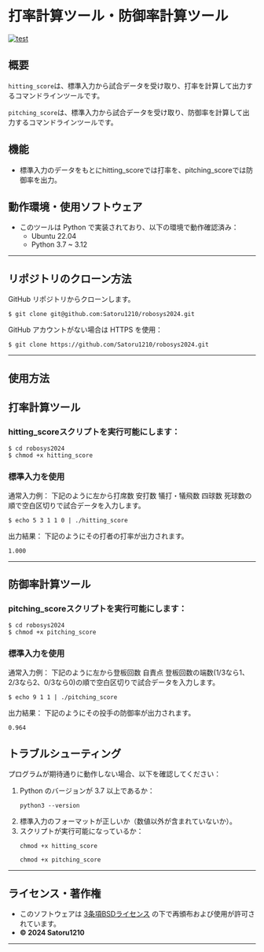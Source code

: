 # 打率計算ツール・防御率計算ツール
[![test](https://github.com/Satoru1210/robosys2024/actions/workflows/test.yml/badge.svg)](https://github.com/Satoru1210/robosys2024/actions/workflows/test.yml)

## 概要
`hitting_score`は、標準入力から試合データを受け取り、打率を計算して出力するコマンドラインツールです。

`pitching_score`は、標準入力から試合データを受け取り、防御率を計算して出力するコマンドラインツールです。
## 機能
- 標準入力のデータをもとにhitting_scoreでは打率を、pitching_scoreでは防御率を出力。

## 動作環境・使用ソフトウェア
- このツールは Python で実装されており、以下の環境で動作確認済み：
  - Ubuntu 22.04
  - Python 3.7 ~ 3.12
---

## リポジトリのクローン方法
GitHub リポジトリからクローンします。

```
$ git clone git@github.com:Satoru1210/robosys2024.git
```

GitHub アカウントがない場合は HTTPS を使用：
```
$ git clone https://github.com/Satoru1210/robosys2024.git
```


---

## 使用方法

## 打率計算ツール
### hitting_scoreスクリプトを実行可能にします：
```
$ cd robosys2024
$ chmod +x hitting_score
```

### 標準入力を使用
通常入力例：
下記のように左から打席数 安打数 犠打・犠飛数 四球数 死球数の順で空白区切りで試合データを入力します。
```
$ echo 5 3 1 1 0 | ./hitting_score
```

出力結果：
下記のようにその打者の打率が出力されます。
```
1.000
```

---
## 防御率計算ツール
### pitching_scoreスクリプトを実行可能にします：
```
$ cd robosys2024
$ chmod +x pitching_score
```

### 標準入力を使用
通常入力例：
下記のように左から登板回数 自責点 登板回数の端数(1/3なら1、2/3なら2、0/3なら0)の順で空白区切りで試合データを入力します。
```
$ echo 9 1 1 | ./pitching_score
```

出力結果：
下記のようにその投手の防御率が出力されます。
```
0.964
```

## トラブルシューティング
プログラムが期待通りに動作しない場合、以下を確認してください：
1. Python のバージョンが 3.7 以上であるか：
   ```
   python3 --version
   ```
2. 標準入力のフォーマットが正しいか（数値以外が含まれていないか）。
3. スクリプトが実行可能になっているか：
   ```
   chmod +x hitting_score
   ```
   ```
   chmod +x pitching_score
   ```
---

## ライセンス・著作権
- このソフトウェアは [3条項BSDライセンス](https://opensource.org/licenses/BSD-3-Clause) の下で再頒布および使用が許可されています。
- **© 2024 Satoru1210**

---
